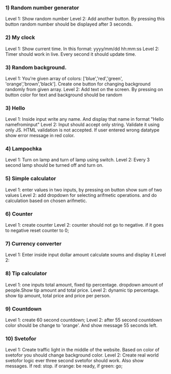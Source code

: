 ### 1) Random number generator
Level 1: Show random number
Level 2: Add another button. By pressing 
this button random number should be displayed 
after 3 seconds.

### 2) My clock
Level 1: Show current time. In this format: yyyy/mm/dd hh:mm:ss 
Level 2: Timer should work in live. Every
second it should update time.

### 3) Random background.
Level 1: You're given array of colors:
['blue','red','green', 'orange','brown','black'].
Create one button for changing background
randomly from given array.
Level 2: Add text on the screen. By pressing on
button color for text and background should
be random

### 3) Hello 
Level 1: Inside input write any name. And 
display that name in format "Hello namefrominput"
Level 2: Input should accept only string.
Validate it using only JS. HTML validation
is not accepted. If user entered wrong datatype 
show error message in red color.

### 4) Lampochka
Level 1: Turn on lamp and turn of lamp 
using switch.
Level 2: Every 3 second lamp should be turned off 
and turn on.

### 5) Simple calculator
Level 1: enter values in two inputs, by pressing 
on button show sum of two values
Level 2: add dropdown for selecting 
arifmetic operations. and do calculation 
based on chosen arifmetic.

### 6) Counter 
Level 1: create counter
Level 2: counter should not go to negative.
if it goes to negative reset counter to 0;

### 7) Currency converter
Level 1: Enter inside input dollar amount 
calculate soums and display it
Level 2: 

### 8) Tip calculator
Level 1: one inputs total amount,
fixed tip percentage. dropdown amount 
of people.Show tip amount and total price.
Level 2: dynamic tip percentage. show 
tip amount, total price and price per person.

### 9) Countdown
Level 1: create 60 second countdown;
Level 2: after 55 second countdown color
should be change to 'orange'. And show 
message 55 seconds left.
 
### 10) Svetofor 
Level 1: Create traffic light in the 
middle of the website. Based on color 
of svetofor you should change background 
color.
Level 2: Create real world svetofor logic
ever three second svetofor should work. 
Also show messages. If red: stop. if orange: be ready, if green: go;

 
